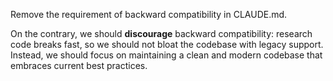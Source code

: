 Remove the requirement of backward compatibility in CLAUDE.md.

On the contrary, we should **discourage** backward compatibility: research code breaks fast, so we should not bloat the codebase with legacy support. Instead, we should focus on maintaining a clean and modern codebase that embraces current best practices.
